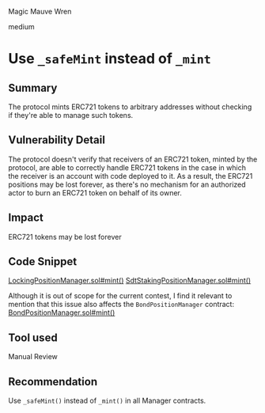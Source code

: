 Magic Mauve Wren

medium

# Use `_safeMint` instead of `_mint`

## Summary

The protocol mints ERC721 tokens to arbitrary addresses without checking if they're able to manage such tokens.

## Vulnerability Detail

The protocol doesn't verify that receivers of an ERC721 token, minted by the protocol, are able to correctly handle ERC721 tokens in the case in which the receiver is an account with code deployed to it. As a result, the ERC721 positions may be lost forever, as there's no mechanism for an authorized actor to burn an ERC721 token on behalf of its owner.

## Impact

ERC721 tokens may be lost forever

## Code Snippet

[LockingPositionManager.sol#mint()](https://github.com/sherlock-audit/2023-11-convergence/blob/main/sherlock-cvg/contracts/Locking/LockingPositionManager.sol#L59-L61)
[SdtStakingPositionManager.sol#mint()](https://github.com/sherlock-audit/2023-11-convergence/blob/main/sherlock-cvg/contracts/Staking/StakeDAO/SdtStakingPositionManager.sol#L137-L146)

Although it is out of scope for the current contest, I find it relevant to mention that this issue also affects the `BondPositionManager` contract:
[BondPositionManager.sol#mint()](https://github.com/sherlock-audit/2023-11-convergence/blob/main/sherlock-cvg/contracts/Bond/BondPositionManager.sol#L63-L67)

## Tool used

Manual Review

## Recommendation

Use `_safeMint()` instead of `_mint()` in all Manager contracts.